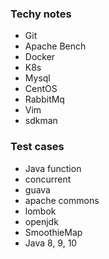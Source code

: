

### Techy notes
* Git
* Apache Bench
* Docker
* K8s
* Mysql
* CentOS
* RabbitMq
* Vim
* sdkman

### Test cases
* Java function
* concurrent
* guava
* apache commons
* lombok
* openjdk
* SmoothieMap
* Java 8, 9, 10
